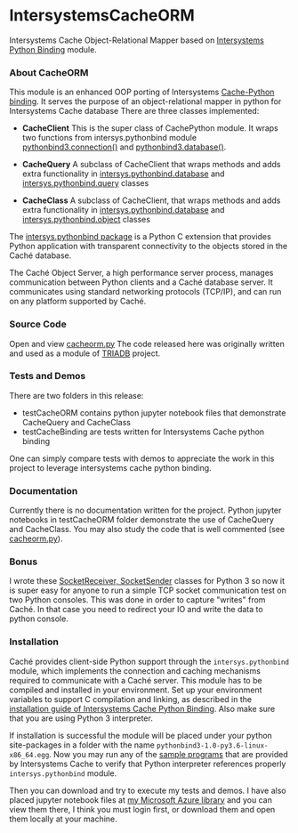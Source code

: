 # IntersystemsCacheORM
Intersystems Cache Object-Relational Mapper based on [Intersystems Python Binding][4] module. 

### About CacheORM
This module is an enhanced OOP porting of Intersystems [Cache-Python binding][1]. It serves the purpose of an object-relational mapper in python for Intersystems Cache database There are three classes implemented:

* **CacheClient**
This is the super class of CachePython module. It wraps two functions from intersys.pythonbind module [pythonbind3.connection()][3] and [pythonbind3.database()][6].

* **CacheQuery**
A subclass of CacheClient that wraps methods and adds extra functionality in [intersys.pythonbind.database][6] and [intersys.pythonbind.query][2] classes

* **CacheClass**
A subclass of CacheClient, that wraps methods and adds extra functionality in [intersys.pythonbind.database][6] and [intersys.pythonbind.object][5] classes

The [intersys.pythonbind package][4] is a Python C extension that provides Python application with transparent connectivity to the objects stored in the Caché database.

The Caché Object Server, a high performance server process, manages communication between Python clients and a Caché database server. It communicates using standard networking protocols (TCP/IP), and can run on any platform supported by Caché.

### Source Code
Open and view [cacheorm.py][8]
The code released here was originally written and used as a module of [TRIADB][11] project.

### Tests and Demos
There are two folders in this release:

* testCacheORM contains python jupyter notebook files that demonstrate CacheQuery and CacheClass
* testCacheBinding are tests written for Intersystems Cache python binding

One can simply compare tests with demos to appreciate the work in this project to leverage intersystems cache python binding.

### Documentation
Currently there is no documentation written for the project. Python jupyter notebooks in testCacheORM folder demonstrate the use of CacheQuery and CacheClass. You may also study the code that is well commented (see [cacheorm.py][8]).

### Bonus
I wrote these [SocketReceiver, SocketSender][7]  classes for Python 3 so now it is super easy for anyone to run a simple TCP socket communication test on two Python consoles. This was done in order to capture "writes" from Caché. In that case you need to redirect your IO and write the data to python console.

### Installation
Caché provides client-side Python support through the `intersys.pythonbind` module, which implements the connection and caching mechanisms required to communicate with a Caché server. This module has to be compiled and installed in your environment. Set up your environment variables to support C compilation and linking, as described in the [installation guide of Intersystems Cache Python Binding][12]. Also make sure that you are using Python 3 interpreter.

If installation is successful the module will be placed under your python site-packages in a folder with the name `pythonbind3-1.0-py3.6-linux-x86_64.egg`. Now you may run any of the [sample programs][13] that are provided by Intersystems Cache to verify that Python interpreter references properly `intersys.pythonbind` module.

Then you can download and try to execute my tests and demos. I have also placed jupyter notebook files at [my Microsoft Azure library][14] and you can view them there, I think you must login first, or download them and open them locally at your machine.

[1]: https://docs.intersystems.com/latest/csp/docbook/DocBook.UI.Page.cls?KEY=GBPY_using
[2]: https://docs.intersystems.com/latest/csp/docbook/DocBook.UI.Page.cls?KEY=GBPY_classes#GBPY_classes_queries
[3]: https://docs.intersystems.com/latest/csp/docbook/DocBook.UI.Page.cls?KEY=GBPY_using#GBPY_using_basics
[4]: https://docs.intersystems.com/latest/csp/docbook/DocBook.UI.Page.cls?KEY=GBPY
[5]: https://docs.intersystems.com/latest/csp/docbook/DocBook.UI.Page.cls?KEY=GBPY_classes#GBPY_classes_objects
[6]: https://docs.intersystems.com/latest/csp/docbook/DocBook.UI.Page.cls?KEY=GBPY_classes#GBPY_classes_database
[7]: https://github.com/healiseu/IntersystemsCacheORM/blob/master/socket.py
[8]: https://github.com/healiseu/IntersystemsCacheORM/blob/master/cacheorm.py
[9]: https://github.com/healiseu/IntersystemsCacheORM/blob/master/testCacheORM/testCacheORM%20-%20Cache%20Objects%20Test%201.ipynb
[10]: https://github.com/healiseu/IntersystemsCacheORM/blob/master/testCacheORM/testCacheORM%20-%20Cache%20Objects%20Test%202.ipynb
[11]: http://healis.eu/triadb
[12]: https://docs.intersystems.com/latest/csp/docbook/DocBook.UI.Page.cls?KEY=GBPY_intro#GBPY_intro_install
[13]: https://docs.intersystems.com/latest/csp/docbook/DocBook.UI.Page.cls?KEY=GBPY_intro#GBPY_intro_samples
[14]: https://notebooks.azure.com/athanassios/libraries/CacheORM
